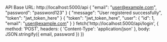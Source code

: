 API Base URL: http://localhost:5000/api
{
  "email": "user@example.com",
  "password": "password123"
}
{
  "message": "User registered successfully",
  "token": "jwt_token_here"
}
{
  "token": "jwt_token_here",
  "user": {
    "id": 1,
    "email": "user@example.com"
  }
}
fetch('http://localhost:5000/api/login', {
  method: 'POST',
  headers: { 'Content-Type': 'application/json' },
  body: JSON.stringify({ email, password })
})
